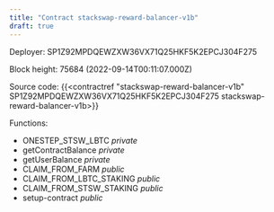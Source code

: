 ```yaml
---
title: "Contract stackswap-reward-balancer-v1b"
draft: true
---
```

Deployer: SP1Z92MPDQEWZXW36VX71Q25HKF5K2EPCJ304F275


 



Block height: 75684 (2022-09-14T00:11:07.000Z)

Source code: {{<contractref "stackswap-reward-balancer-v1b" SP1Z92MPDQEWZXW36VX71Q25HKF5K2EPCJ304F275 stackswap-reward-balancer-v1b>}}

Functions:

* ONESTEP_STSW_LBTC _private_
* getContractBalance _private_
* getUserBalance _private_
* CLAIM_FROM_FARM _public_
* CLAIM_FROM_LBTC_STAKING _public_
* CLAIM_FROM_STSW_STAKING _public_
* setup-contract _public_
